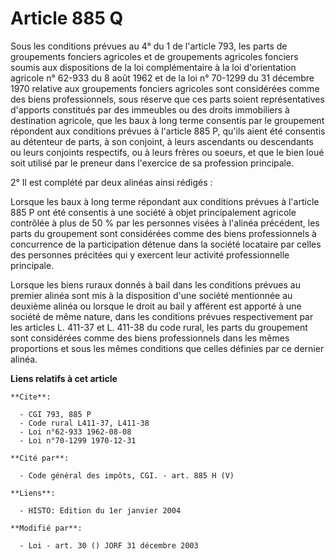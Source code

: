 # Article 885 Q

Sous les conditions prévues au 4° du 1 de l'article 793, les parts de groupements fonciers agricoles et de groupements
agricoles fonciers soumis aux dispositions de la loi complémentaire à la loi d'orientation agricole n° 62-933 du 8 août 1962
et de la loi n° 70-1299 du 31 décembre 1970 relative aux groupements fonciers agricoles sont considérées comme des biens
professionnels, sous réserve que ces parts soient représentatives d'apports constitués par des immeubles ou des droits
immobiliers à destination agricole, que les baux à long terme consentis par le groupement répondent aux conditions prévues à
l'article 885 P, qu'ils aient été consentis au détenteur de parts, à son conjoint, à leurs ascendants ou descendants ou leurs
conjoints respectifs, ou à leurs frères ou soeurs, et que le bien loué soit utilisé par le preneur dans l'exercice de sa
profession principale.

2° Il est complété par deux alinéas ainsi rédigés :

Lorsque les baux à long terme répondant aux conditions prévues à l'article 885 P ont été consentis à une société à objet
principalement agricole contrôlée à plus de 50 % par les personnes visées à l'alinéa précédent, les parts du groupement sont
considérées comme des biens professionnels à concurrence de la participation détenue dans la société locataire par celles des
personnes précitées qui y exercent leur activité professionnelle principale.

Lorsque les biens ruraux donnés à bail dans les conditions prévues au premier alinéa sont mis à la disposition d'une société
mentionnée au deuxième alinéa ou lorsque le droit au bail y afférent est apporté à une société de même nature, dans les
conditions prévues respectivement par les articles L. 411-37 et L. 411-38 du code rural, les parts du groupement sont
considérées comme des biens professionnels dans les mêmes proportions et sous les mêmes conditions que celles définies par ce
dernier alinéa.

**Liens relatifs à cet article**

	**Cite**:

	  - CGI 793, 885 P
	  - Code rural L411-37, L411-38
	  - Loi n°62-933 1962-08-08
	  - Loi n°70-1299 1970-12-31

	**Cité par**:

	  - Code général des impôts, CGI. - art. 885 H (V)

	**Liens**:

	  - HISTO: Edition du 1er janvier 2004

	**Modifié par**:

	  - Loi - art. 30 () JORF 31 décembre 2003

